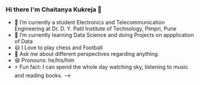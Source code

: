 ### Hi there I'm Chaitanya Kukreja 👋



- 🔭 I’m currently a student Electronics and Telecommunication Engineering at Dr. D. Y. Patil Institute of Technology, Pimpri, Pune
- 🌱 I’m currently learning Data Science and doing Projects on appplication of Data
- 😃 I Love to play chess and Football
- 💬 Ask me about different perspectives regarding anything.
- 😄 Pronouns: he/his/him
- ⚡ Fun fact: I can spend the whole day watching sky, listening to music and reading books.
-->
